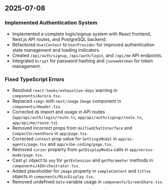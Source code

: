 ## 2025-07-08

### Implemented Authentication System
- Implemented a complete login/signup system with React frontend, Next.js API routes, and PostgreSQL backend.
- Refactored `UserContext` to `UserProvider` for improved authentication state management and loading indicators.
- Created `/api/auth/signup`, `/api/auth/login`, and `/api/me` API endpoints.
- Integrated `bcrypt` for password hashing and `jsonwebtoken` for token management.

### Fixed TypeScript Errors
- Resolved `react-hooks/exhaustive-deps` warning in `components/Aurora.tsx`.
- Replaced `<img>` with `next/image` `Image` component in `components/Header.tsx`.
- Corrected `db` import and usage in API routes (`app/api/auth/login/route.ts`, `app/api/auth/signup/route.ts`, `app/api/me/route.ts`).
- Removed incorrect props from `UnifiedChatInterface` and `CompactScreenShare` in `app/page.tsx`.
- Corrected `context` prop value for `SettingsModal` in `app/ai-agents/page.tsx` and `app/vibe-coding/page.tsx`.
- Removed `cursor` property from `getDisplayMedia` calls in `app/versus-mode/page.tsx`.
- Cast `gl` object to `any` for `getExtension` and `getParameter` methods in `components/AIOrchestrator.tsx`.
- Added placeholder for `image` property in `sampleContent` and `titles` objects in `components/MiscDisplay.tsx`.
- Removed undefined `data` variable usage in `components/ScreenShare.tsx`.
